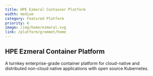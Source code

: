 ```yaml
---
title: HPE Ezmeral Container Platform
width: medium
category: Featured Platform
priority: 6
image: /img/home/ezmeral.svg
link: /platform/grommet/home
---
```

## HPE Ezmeral Container Platform

A turnkey enterprise-grade container platform for cloud-native and distributed non-cloud native applications with open source Kubernetes.

